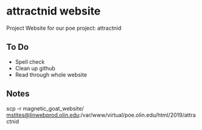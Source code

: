 # attractnid website
Project Website for our poe project: attractnid


## To Do
* Spell check
* Clean up github
* Read through whole website

## Notes
scp -r magnetic_goat_website/ mstites@linwebprod.olin.edu:/var/www/virtual/poe.olin.edu/html/2019/attractnid
